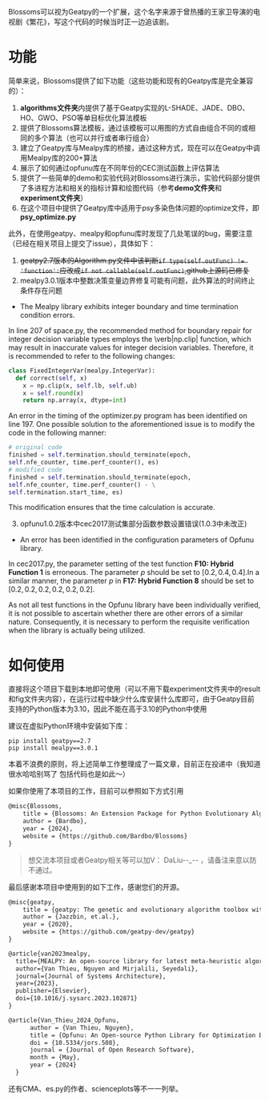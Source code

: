 Blossoms可以视为Geatpy的一个扩展，这个名字来源于曾热播的王家卫导演的电视剧《繁花》，写这个代码的时候当时正一边追该剧。

# 功能

简单来说，Blossoms提供了如下功能（这些功能和现有的Geatpy库是完全兼容的）：

1. **algorithms文件夹**内提供了基于Geatpy实现的L-SHADE、JADE、DBO、HO、GWO、PSO等单目标优化算法模板
2. 提供了Blossoms算法模板，通过该模板可以用图的方式自由组合不同的或相同的多个算法（也可以并行或者串行组合）
3. 建立了Geatpy库与Mealpy库的桥接，通过这种方式，现在可以在Geatpy中调用Mealpy库的200+算法
4. 展示了如何通过opfunu库在不同年份的CEC测试函数上评估算法
5. 提供了一些简单的demo和实验代码对Blossoms进行演示，实验代码部分提供了多进程方法和相关的指标计算和绘图代码（参考**demo文件夹**和**experiment文件夹**）
6. 在这个项目中提供了Geatpy库中适用于psy多染色体问题的optimize文件，即**psy_optimize.py**

此外，在使用geatpy、mealpy和opfunu库时发现了几处笔误的bug，需要注意（已经在相关项目上提交了issue），具体如下：
1. ~~geatpy2.7版本的Algorithm.py文件中该判断`if type(self.outFunc) != 'function':`应改成`if not callable(self.outFunc)`,github上源码已修复~~
2. mealpy3.0.1版本中整数决策变量边界修复可能有问题，此外算法的时间终止条件存在问题
+ The Mealpy library exhibits integer boundary and time termination condition errors.

In line 207 of space.py, the recommended method for boundary repair for integer decision variable types employs the \verb|np.clip| function, which may result in inaccurate values for integer decision variables. Therefore, it is recommended to refer to the following changes:

```python
class FixedIntegerVar(mealpy.IntegerVar):
  def correct(self, x)
    x = np.clip(x, self.lb, self.ub)
    x = self.round(x)
    return np.array(x, dtype=int)
```

An error in the timing of the optimizer.py program has been identified on line 197. One possible solution to the aforementioned issue is to modify the code in the following manner:
```python
# original code 
finished = self.termination.should_terminate(epoch, 
self.nfe_counter, time.perf_counter(), es)
# modified code
finished = self.termination.should_terminate(epoch, 
self.nfe_counter, time.perf_counter() - \
self.termination.start_time, es)
```
 This modification ensures that the time calculation is accurate.
 
  3. opfunu1.0.2版本中cec2017测试集部分函数参数设置错误(1.0.3中未改正)
+ An error has been identified in the configuration parameters of Opfunu library.

In cec2017.py, the parameter setting of the test function **F10: Hybrid Function 1** is erroneous. The parameter $p$ should be set to $[0.2, 0.4, 0.4]$.In a similar manner, the parameter $p$ in **F17: Hybrid Function 8** should be set to $[0.2, 0.2, 0.2, 0.2, 0.2, 0.2]$.

As not all test functions in the Opfunu library have been individually verified, it is not possible to ascertain whether there are other errors of a similar nature. Consequently, it is necessary to perform the requisite verification when the library is actually being utilized.
# 如何使用

直接将这个项目下载到本地即可使用（可以不用下载experiment文件夹中的result和fig文件夹内容），在运行过程中缺少什么库安装什么库即可，由于Geatpy目前支持的Python版本为3.10，因此不能在高于3.10的Python中使用

建议在虚拟Python环境中安装如下库：

```shell
pip install geatpy==2.7
pip install mealpy==3.0.1
```

本着不浪费的原则，将上述简单工作整理成了一篇文章，目前正在投递中（我知道很水哈哈别骂了 包括代码也是如此～）

如果你使用了本项目的工作，目前可以参照如下方式引用

```latex
@misc{Blossoms,
	title = {Blossoms: An Extension Package for Python Evolutionary Algorithms based on the Geatpy Library},
	author = {Bardbo},
	year = {2024},
	website = {https://github.com/Bardbo/Blossoms}
}
```

>想交流本项目或者Geatpy相关等可以加V： DaLiu--_-- ，请备注来意以防不通过。

最后感谢本项目中使用到的如下工作，感谢您们的开源。

```latex
@misc{geatpy,
	title = {geatpy: The genetic and evolutionary algorithm toolbox with high performance in python},
	author = {Jazzbin, et.al.},
	year = {2020},
	website = {https://github.com/geatpy-dev/geatpy}
}

@article{van2023mealpy,
  title={MEALPY: An open-source library for latest meta-heuristic algorithms in Python},
  author={Van Thieu, Nguyen and Mirjalili, Seyedali},
  journal={Journal of Systems Architecture},
  year={2023},
  publisher={Elsevier},
  doi={10.1016/j.sysarc.2023.102871}
}

@article{Van_Thieu_2024_Opfunu,
      author = {Van Thieu, Nguyen},
      title = {Opfunu: An Open-source Python Library for Optimization Benchmark Functions},
      doi = {10.5334/jors.508},
      journal = {Journal of Open Research Software},
      month = {May},
      year = {2024}
  }
```

还有CMA、es.py的作者、scienceplots等不一一列举。